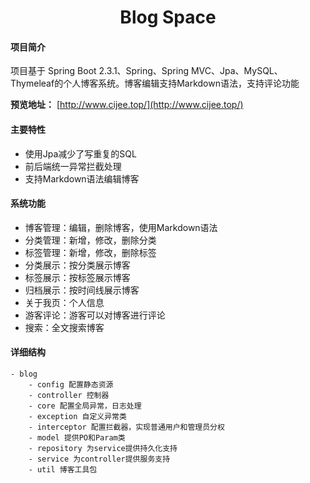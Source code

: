 <h1 style="text-align: center">Blog Space</h1>

#### 项目简介
项目基于 Spring Boot 2.3.1、Spring、Spring MVC、Jpa、MySQL、Thymeleaf的个人博客系统。博客编辑支持Markdown语法，支持评论功能

**预览地址：**  [http://www.cijee.top/](http://www.cijee.top/)

#### 主要特性
- 使用Jpa减少了写重复的SQL
- 前后端统一异常拦截处理
- 支持Markdown语法编辑博客

####  系统功能
- 博客管理：编辑，删除博客，使用Markdown语法
- 分类管理：新增，修改，删除分类
- 标签管理：新增，修改，删除标签
- 分类展示：按分类展示博客
- 标签展示：按标签展示博客
- 归档展示：按时间线展示博客
- 关于我页：个人信息
- 游客评论：游客可以对博客进行评论
- 搜索：全文搜索博客

#### 详细结构

```
- blog
	- config 配置静态资源
	- controller 控制器
	- core 配置全局异常，日志处理
	- exception 自定义异常类
	- interceptor 配置拦截器，实现普通用户和管理员分权
	- model 提供PO和Param类
	- repository 为service提供持久化支持
	- service 为controller提供服务支持
	- util 博客工具包
```